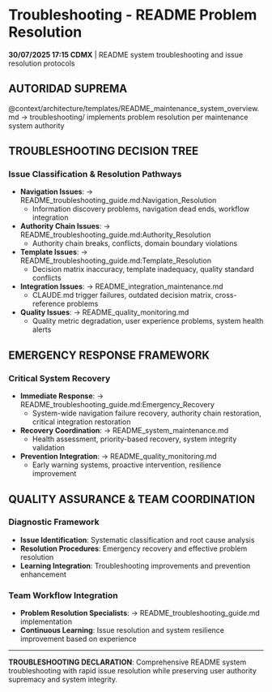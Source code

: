 # Troubleshooting - README Problem Resolution

**30/07/2025 17:15 CDMX** | README system troubleshooting and issue resolution protocols

## AUTORIDAD SUPREMA
@context/architecture/templates/README_maintenance_system_overview.md → troubleshooting/ implements problem resolution per maintenance system authority

## TROUBLESHOOTING DECISION TREE

### Issue Classification & Resolution Pathways
- **Navigation Issues**: → README_troubleshooting_guide.md:Navigation_Resolution
  - Information discovery problems, navigation dead ends, workflow integration
- **Authority Chain Issues**: → README_troubleshooting_guide.md:Authority_Resolution  
  - Authority chain breaks, conflicts, domain boundary violations
- **Template Issues**: → README_troubleshooting_guide.md:Template_Resolution
  - Decision matrix inaccuracy, template inadequacy, quality standard conflicts
- **Integration Issues**: → README_integration_maintenance.md
  - CLAUDE.md trigger failures, outdated decision matrix, cross-reference problems
- **Quality Issues**: → README_quality_monitoring.md
  - Quality metric degradation, user experience problems, system health alerts

## EMERGENCY RESPONSE FRAMEWORK

### Critical System Recovery
- **Immediate Response**: → README_troubleshooting_guide.md:Emergency_Recovery
  - System-wide navigation failure recovery, authority chain restoration, critical integration restoration
- **Recovery Coordination**: → README_system_maintenance.md
  - Health assessment, priority-based recovery, system integrity validation
- **Prevention Integration**: → README_quality_monitoring.md
  - Early warning systems, proactive intervention, resilience improvement

## QUALITY ASSURANCE & TEAM COORDINATION

### Diagnostic Framework
- **Issue Identification**: Systematic classification and root cause analysis
- **Resolution Procedures**: Emergency recovery and effective problem resolution
- **Learning Integration**: Troubleshooting improvements and prevention enhancement

### Team Workflow Integration
- **Problem Resolution Specialists**: → README_troubleshooting_guide.md implementation
- **Continuous Learning**: Issue resolution and system resilience improvement based on experience

---

**TROUBLESHOOTING DECLARATION**: Comprehensive README system troubleshooting with rapid issue resolution while preserving user authority supremacy and system integrity.
